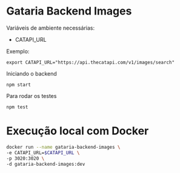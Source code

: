 # Gataria Backend Images

Variáveis de ambiente necessárias:

- CATAPI_URL

Exemplo:

```
export CATAPI_URL="https://api.thecatapi.com/v1/images/search"
```

Iniciando o backend

```
npm start
```

Para rodar os testes

```
npm test
```

# Execução local com Docker

```bash
docker run --name gataria-backend-images \
-e CATAPI_URL=$CATAPI_URL \
-p 3020:3020 \
-d gataria-backend-images:dev
```